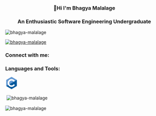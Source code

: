 <h3 align="center">👾Hi I'm Bhagya Malalage</h3>
<h3 align="center">An Enthusiastic Software Engineering Undergraduate</h3>

<p align="left"> <img src="https://komarev.com/ghpvc/?username=bhagya-malalage&label=Profile%20views&color=0e75b6&style=flat" alt="bhagya-malalage" /> </p>

<p align="left"> <a href="https://github.com/ryo-ma/github-profile-trophy"><img src="https://github-profile-trophy.vercel.app/?username=bhagya-malalage" alt="bhagya-malalage" /></a> </p>

<h3 align="left">Connect with me:</h3>
<p align="left">
</p>

<h3 align="left">Languages and Tools:</h3>
<p align="left"> <a href="https://www.cprogramming.com/" target="_blank" rel="noreferrer"> <img src="https://raw.githubusercontent.com/devicons/devicon/master/icons/c/c-original.svg" alt="c" width="40" height="40"/> </a> </p>

<p>&nbsp;<img align="center" src="https://github-readme-stats.vercel.app/api?username=bhagya-malalage&show_icons=true&locale=en" alt="bhagya-malalage" /></p>

<p><img align="center" src="https://github-readme-streak-stats.herokuapp.com/?user=bhagya-malalage&" alt="bhagya-malalage" /></p>

